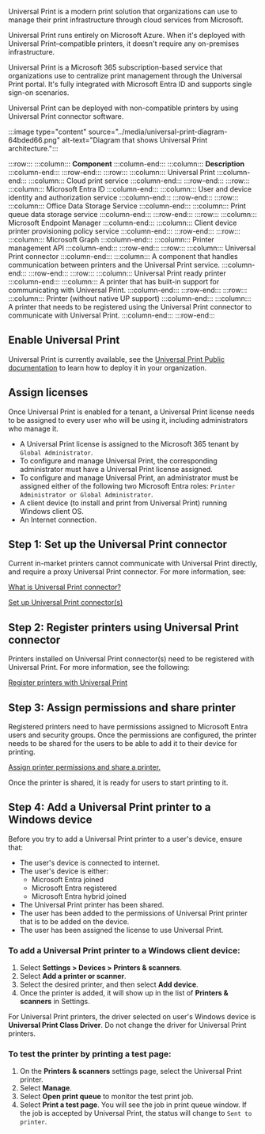 Universal Print is a modern print solution that organizations can use to manage their print infrastructure through cloud services from Microsoft.

Universal Print runs entirely on Microsoft Azure. When it's deployed with Universal Print–compatible printers, it doesn't require any on-premises infrastructure.

Universal Print is a Microsoft 365 subscription-based service that organizations use to centralize print management through the Universal Print portal. It's fully integrated with Microsoft Entra ID and supports single sign-on scenarios.

Universal Print can be deployed with non-compatible printers by using Universal Print connector software.

:::image type="content" source="../media/universal-print-diagram-64bded66.png" alt-text="Diagram that shows Universal Print architecture.":::


:::row:::
  :::column:::
    **Component**
  :::column-end:::
  :::column:::
    **Description**
  :::column-end:::
:::row-end:::
:::row:::
  :::column:::
    Universal Print
  :::column-end:::
  :::column:::
    Cloud print service
  :::column-end:::
:::row-end:::
:::row:::
  :::column:::
    Microsoft Entra ID
  :::column-end:::
  :::column:::
    User and device identity and authorization service
  :::column-end:::
:::row-end:::
:::row:::
  :::column:::
    Office Data Storage Service
  :::column-end:::
  :::column:::
    Print queue data storage service
  :::column-end:::
:::row-end:::
:::row:::
  :::column:::
    Microsoft Endpoint Manager
  :::column-end:::
  :::column:::
    Client device printer provisioning policy service
  :::column-end:::
:::row-end:::
:::row:::
  :::column:::
    Microsoft Graph
  :::column-end:::
  :::column:::
    Printer management API
  :::column-end:::
:::row-end:::
:::row:::
  :::column:::
    Universal Print connector
  :::column-end:::
  :::column:::
    A component that handles communication between printers and the Universal Print service.
  :::column-end:::
:::row-end:::
:::row:::
  :::column:::
    Universal Print ready printer
  :::column-end:::
  :::column:::
    A printer that has built-in support for communicating with Universal Print.
  :::column-end:::
:::row-end:::
:::row:::
  :::column:::
    Printer (without native UP support)
  :::column-end:::
  :::column:::
    A printer that needs to be registered using the Universal Print connector to communicate with Universal Print.
  :::column-end:::
:::row-end:::


## Enable Universal Print

Universal Print is currently available, see the [Universal Print Public documentation](/universal-print/fundamentals/) to learn how to deploy it in your organization.

## Assign licenses

Once Universal Print is enabled for a tenant, a Universal Print license needs to be assigned to every user who will be using it, including administrators who manage it.

 -  A Universal Print license is assigned to the Microsoft 365 tenant by `Global Administrator`.
 -  To configure and manage Universal Print, the corresponding administrator must have a Universal Print license assigned.
 -  To configure and manage Universal Print, an administrator must be assigned either of the following two Microsoft Entra roles: `Printer Administrator or Global Administrator`.
 -  A client device (to install and print from Universal Print) running Windows client OS.
 -  An Internet connection.

## Step 1: Set up the Universal Print connector

Current in-market printers cannot communicate with Universal Print directly, and require a proxy Universal Print connector. For more information, see:

[What is Universal Print connector?](/universal-print/fundamentals/universal-print-connector-overview)

[Set up Universal Print connector(s)](/universal-print/fundamentals/universal-print-connector-installation)

## Step 2: Register printers using Universal Print connector

Printers installed on Universal Print connector(s) need to be registered with Universal Print. For more information, see the following:

[Register printers with Universal Print](/universal-print/fundamentals/universal-print-connector-printer-registration)

## Step 3: Assign permissions and share printer

Registered printers need to have permissions assigned to Microsoft Entra users and security groups. Once the permissions are configured, the printer needs to be shared for the users to be able to add it to their device for printing.

[Assign printer permissions and share a printer.](/universal-print/portal/share-printers)

Once the printer is shared, it is ready for users to start printing to it.

## Step 4: Add a Universal Print printer to a Windows device

Before you try to add a Universal Print printer to a user's device, ensure that:

 -  The user's device is connected to internet.
 -  The user's device is either:
     -  Microsoft Entra joined
     -  Microsoft Entra registered
     -  Microsoft Entra hybrid joined
 -  The Universal Print printer has been shared.
 -  The user has been added to the permissions of Universal Print printer that is to be added on the device.
 -  The user has been assigned the license to use Universal Print.

### To add a Universal Print printer to a Windows client device:

1.  Select **Settings &gt; Devices &gt; Printers &amp; scanners**.
2.  Select **Add a printer or scanner**.
3.  Select the desired printer, and then select **Add device**.
4.  Once the printer is added, it will show up in the list of **Printers &amp; scanners** in Settings.

For Universal Print printers, the driver selected on user's Windows device is **Universal Print Class Driver**. Do not change the driver for Universal Print printers.

### To test the printer by printing a test page:

1.  On the **Printers &amp; scanners** settings page, select the Universal Print printer.
2.  Select **Manage**.
3.  Select **Open print queue** to monitor the test print job.
4.  Select **Print a test page**. You will see the job in print queue window. If the job is accepted by Universal Print, the status will change to `Sent to printer`.
